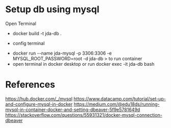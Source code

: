 # Setup db using mysql

Open Terminal
- docker build -t jda-db .

* config terminal
- docker run --name jda-mysql -p 3306:3306 -e MYSQL_ROOT_PASSWORD=root -d jda-db > to run container
- open terminal in docker desktop or run docker exec -it jda-db bash

# References
https://hub.docker.com/_/mysql
https://www.datacamp.com/tutorial/set-up-and-configure-mysql-in-docker
https://medium.com/@edu18ds/running-mysql-in-container-docker-and-setting-dbeaver-5f9e5781649d
https://stackoverflow.com/questions/55931321/docker-mysql-connection-dbeaver